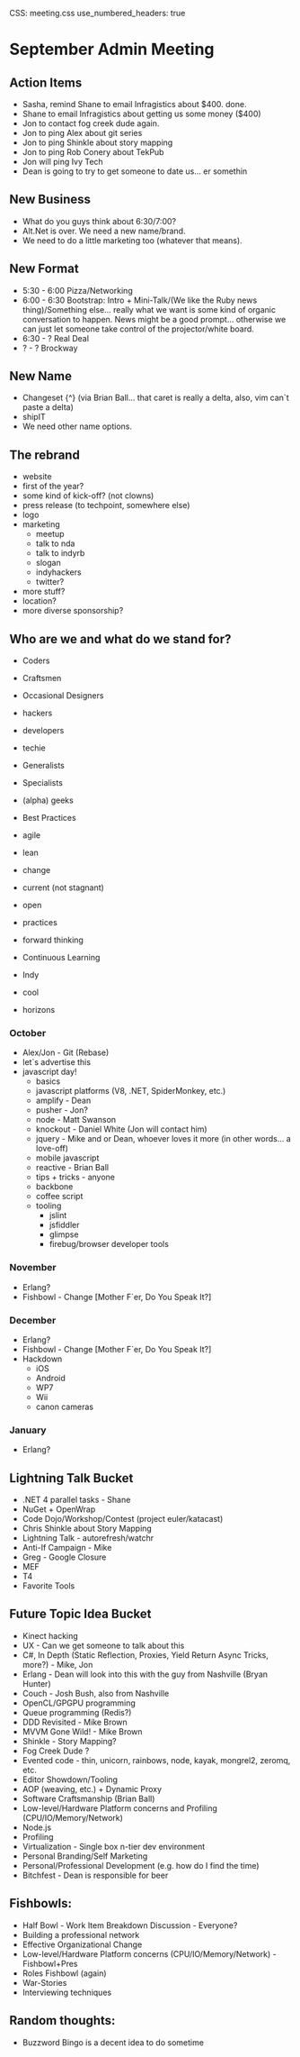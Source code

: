 CSS: meeting.css
use_numbered_headers: true

# September Admin Meeting

## Action Items
* Sasha, remind Shane to email Infragistics about $400. done.
* Shane to email Infragistics about getting us some money ($400)
* Jon to contact fog creek dude again.
* Jon to ping Alex about git series
* Jon to ping Shinkle about story mapping
* Jon to ping Rob Conery about TekPub
* Jon will ping Ivy Tech
* Dean is going to try to get someone to date us... er somethin

## New Business
* What do you guys think about 6:30/7:00?
* Alt.Net is over.  We need a new name/brand.
* We need to do a little marketing too (whatever that means).

## New Format
* 5:30 - 6:00 Pizza/Networking
* 6:00 - 6:30 Bootstrap: Intro + Mini-Talk/(We like the Ruby news thing)/Something else... really what we want is some kind of organic conversation to happen.  News might be a good prompt... otherwise we can just let someone take control of the projector/white board.
* 6:30 - ?    Real Deal
* ?    - ?    Brockway

## New Name
* Changeset {^}  (via Brian Ball... that caret is really a delta, also, vim can`t paste a delta)
* shipIT
* We need other name options.

## The rebrand
* website
* first of the year?
* some kind of kick-off? (not clowns)
* press release (to techpoint, somewhere else)
* logo
* marketing
  * meetup
  * talk to nda
  * talk to indyrb
  * slogan
  * indyhackers
  * twitter?
* more stuff?
* location?
* more diverse sponsorship?

## Who are we and what do we stand for?
* Coders
* Craftsmen
* Occasional Designers
* hackers
* developers
* techie
* Generalists
* Specialists
* (alpha) geeks

* Best Practices
* agile
* lean
* change
* current (not stagnant)
* open
* practices
* forward thinking
* Continuous Learning
* Indy
* cool


* horizons

### October
* Alex/Jon - Git (Rebase)
* let`s advertise this
* javascript day!
  * basics
  * javascript platforms (V8, .NET, SpiderMonkey, etc.)
  * amplify - Dean
  * pusher - Jon?
  * node - Matt Swanson
  * knockout - Daniel White (Jon will contact him)
  * jquery - Mike and or Dean, whoever loves it more (in other words... a love-off)
  * mobile javascript
  * reactive - Brian Ball
  * tips + tricks - anyone
  * backbone
  * coffee script
  * tooling
    * jslint
    * jsfiddler
    * glimpse
    * firebug/browser developer tools

### November
* Erlang?
* Fishbowl - Change [Mother F`er, Do You Speak It?]


### December
* Erlang?
* Fishbowl - Change [Mother F`er, Do You Speak It?]
* Hackdown
  * iOS
  * Android
  * WP7
  * Wii
  * canon cameras

### January
* Erlang?


## Lightning Talk Bucket
* .NET 4 parallel tasks - Shane
* NuGet + OpenWrap
* Code Dojo/Workshop/Contest (project euler/katacast)
* Chris Shinkle about Story Mapping
* Lightning Talk - autorefresh/watchr
* Anti-If Campaign - Mike
* Greg - Google Closure
* MEF
* T4
* Favorite Tools

## Future Topic Idea Bucket
* Kinect hacking
* UX - Can we get someone to talk about this
* C#, In Depth (Static Reflection, Proxies, Yield Return Async Tricks, more?) - Mike, Jon
* Erlang - Dean will look into this with the guy from Nashville (Bryan Hunter)
* Couch - Josh Bush, also from Nashville
* OpenCL/GPGPU programming
* Queue programming (Redis?)
* DDD Revisited - Mike Brown
* MVVM Gone Wild! - Mike Brown
* Shinkle - Story Mapping?
* Fog Creek Dude ?
* Evented code - thin, unicorn, rainbows, node, kayak, mongrel2, zeromq, etc.
* Editor Showdown/Tooling
* AOP (weaving, etc.) + Dynamic Proxy
* Software Craftsmanship (Brian Ball)
* Low-level/Hardware Platform concerns and Profiling (CPU/IO/Memory/Network)
* Node.js
* Profiling 
* Virtualization - Single box n-tier dev environment
* Personal Branding/Self Marketing
* Personal/Professional Development (e.g. how do I find the time)
* Bitchfest - Dean is responsible for beer

## Fishbowls:
* Half Bowl - Work Item Breakdown Discussion - Everyone?
* Building a professional network
* Effective Organizational Change
* Low-level/Hardware Platform concerns (CPU/IO/Memory/Network) - Fishbowl+Pres
* Roles Fishbowl (again)
* War-Stories
* Interviewing techniques

## Random thoughts:
* Buzzword Bingo is a decent idea to do sometime
